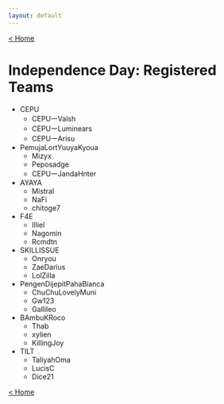 ```yaml
---
layout: default
---
```


[< Home](https://kanziebub.github.io/SurvivalProtocol/)

# **Independence Day: Registered Teams**

- CEPU
  - CEPUーValsh
  - CEPUーLuminears
  - CEPUーArisu
- PemujaLortYuuyaKyoua
  - Mizyx
  - Peposadge
  - CEPUーJandaHnter
- AYAYA
  - Mistral
  - NaFi
  - chitoge7
- F4E
  - Illiel
  - Nagomin
  - Rcmdtn
- SKILLISSUE
  - Onryou
  - ZaeDarius
  - LolZilla
- PengenDijepitPahaBianca
  - ChuChuLovelyMuni
  - Gw123
  - Gallileo
- BAmbuKRoco
  - Thab
  - xylien
  - KillingJoy
- TILT
  - TaliyahOma
  - LucisC
  - Dice21

[< Home](https://kanziebub.github.io/SurvivalProtocol/)
